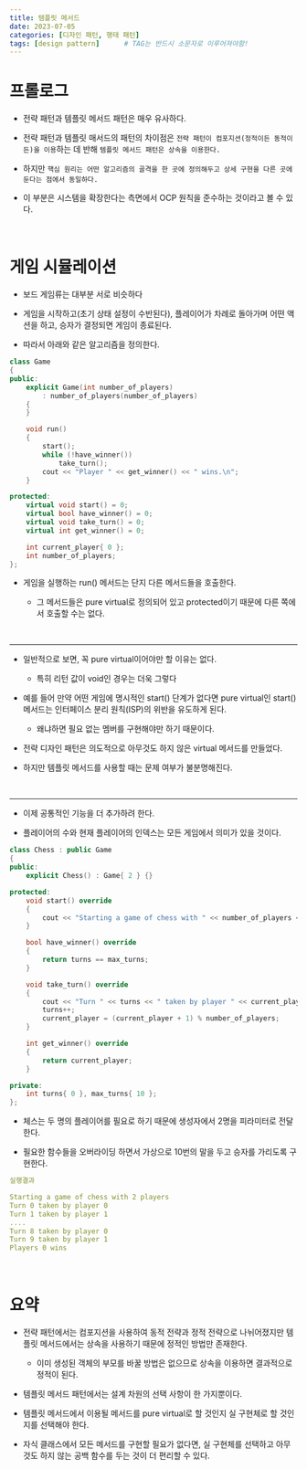 ```yaml
---
title: 템플릿 메서드
date: 2023-07-05
categories: [디자인 패턴, 행태 패턴]
tags: [design pattern]		# TAG는 반드시 소문자로 이루어져야함!
---
```


**프롤로그**
===============

* 전략 패턴과 템플릿 메서드 패턴은 매우 유사하다.

* 전략 패턴과 템플릿 매서드의 패턴의 차이점은 `전략 패턴이 컴포지션(정적이든 동적이든)을 이용`하는 데 반해 `템플릿 메서드 패턴은 상속을 이용한다.`

* 하지만 `핵심 원리는 어떤 알고리즘의 골격을 한 곳에 정의해두고 상세 구현을 다른 곳에 둔다는 점에서 동일하다.`

* 이 부분은 시스템을 확장한다는 측면에서 OCP 원칙을 준수하는 것이라고 볼 수 있다.

<br>

**게임 시뮬레이션**
============

* 보드 게임류는 대부분 서로 비슷하다

* 게임을 시작하고(초기 상태 설정이 수반된다), 플레이어가 차례로 돌아가며 어떤 액션을 하고, 승자가 결정되면 게임이 종료된다.

* 따라서 아래와 같은 알고리즘을 정의한다.

```c++
class Game
{
public:
	explicit Game(int number_of_players)
		: number_of_players(number_of_players)
	{
	}

	void run()
	{
		start();
		while (!have_winner())
			take_turn();
		cout << "Player " << get_winner() << " wins.\n";
	}

protected:
	virtual void start() = 0;
	virtual bool have_winner() = 0;
	virtual void take_turn() = 0;
	virtual int get_winner() = 0;

	int current_player{ 0 };
	int number_of_players;
};
```

* 게임을 실행하는 run() 메서드는 단지 다른 메서드들을 호출한다.

  * 그 메서드들은 pure virtual로 정의되어 있고 protected이기 때문에 다른 쪽에서 호출할 수는 없다.

<br>

-----------

* 일반적으로 보면, 꼭 pure virtual이어야만 할 이유는 없다.

  * 특히 리턴 값이 void인 경우는 더욱 그렇다

* 예를 들어 만약 어떤 게임에 명시적인 start() 단계가 없다면 pure virtual인 start() 메서드는 인터페이스 분리 원칙(ISP)의 위반을 유도하게 된다.

  * 왜냐하면 필요 없는 멤버를 구현해야만 하기 때문이다.

* 전략 디자인 패턴은 의도적으로 아무것도 하지 않은 virtual 메서드를 만들었다.

* 하지만 템플릿 메서드를 사용할 때는 문제 여부가 불분명해진다.

<br>

-----------

* 이제 공통적인 기능을 더 추가하려 한다.

* 플레이어의 수와 현재 플레이어의 인덱스는 모든 게임에서 의미가 있을 것이다.

```c++
class Chess : public Game
{
public:
	explicit Chess() : Game{ 2 } {}

protected:
	void start() override
	{
		cout << "Starting a game of chess with " << number_of_players << " players\n";
	}

	bool have_winner() override
	{
		return turns == max_turns;
	}

	void take_turn() override
	{
		cout << "Turn " << turns << " taken by player " << current_player << "\n";
		turns++;
		current_player = (current_player + 1) % number_of_players;
	}

	int get_winner() override
	{
		return current_player;
	}

private:
	int turns{ 0 }, max_turns{ 10 };
};
```

* 체스는 두 명의 플레이어를 필요로 하기 때문에 생성자에서 2명을 피라미터로 전달한다.

* 필요한 함수들을 오버라이딩 하면서 가상으로 10번의 말을 두고 승자를 가리도록 구현한다.

```yaml
실행결과

Starting a game of chess with 2 players
Turn 0 taken by player 0
Turn 1 taken by player 1
....
Turn 8 taken by player 0
Turn 9 taken by player 1
Players 0 wins
```

<br>

**요약**
============

* 전략 패턴에서는 컴포지션을 사용하여 동적 전략과 정적 전략으로 나뉘어졌지만 템플릿 메서드에서는 상속을 사용하기 때문에 정적인 방법만 존재한다.

  * 이미 생성된 객체의 부모를 바꿀 방법은 없으므로 상속을 이용하면 결과적으로 정적이 된다.

* 템플릿 메서드 패턴에서는 설계 차원의 선택 사항이 한 가지뿐이다.

* 템플릿 메서드에서 이용될 메서드를 pure virtual로 할 것인지 실 구현체로 할 것인지를 선택해야 한다.

* 자식 클래스에서 모든 메서드를 구현할 필요가 없다면, 실 구현체를 선택하고 아무것도 하지 않는 공백 함수를 두는 것이 더 편리할 수 있다.